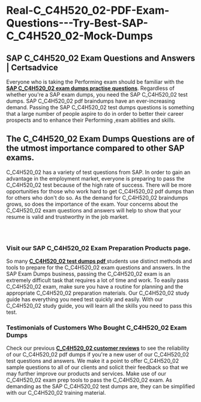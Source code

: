 # Real-C_C4H520_02-PDF-Exam-Questions---Try-Best-SAP-C_C4H520_02-Mock-Dumps
<h2><strong>SAP C_C4H520_02 Exam Questions and Answers | Certsadvice</strong></h2> <p>Everyone who is taking the Performing exam should be familiar with the <a href="http://www.certsadvice.com/sap/c_c4h520_02-practice-questions"><strong>SAP C_C4H520_02 exam dumps practise questions</strong></a>. Regardless of whether you&#39;re a SAP exam dumps, you need the SAP C_C4H520_02 test dumps. SAP C_C4H520_02 pdf braindumps have an ever-increasing demand. Passing the SAP C_C4H520_02 test dumps questions is something that a large number of people aspire to do in order to better their career prospects and to enhance their Performing ,exam abilities and skills.</p> <h2><strong>The C_C4H520_02 Exam Dumps Questions are of the utmost importance compared to other SAP exams.</strong></h2> <p>C_C4H520_02 has a variety of test questions from SAP. In order to gain an advantage in the employment market, everyone is preparing to pass the C_C4H520_02 test because of the high rate of success. There will be more opportunities for those who work hard to get C_C4H520_02 pdf dumps than for others who don&#39;t do so. As the demand for C_C4H520_02 braindumps grows, so does the importance of the exam. Your concerns about the C_C4H520_02 exam questions and answers will help to show that your resume is valid and trustworthy in the job market.</p> <p><a href="http://www.certsadvice.com/sap/c_c4h520_02-practice-questions" style="display: block; padding: 1em 0; text-align: center; "><img alt="" src="https://1.bp.blogspot.com/-RUOr8Wn-CRk/YUYAxC8kcHI/AAAAAAAAAnw/F7BbdI3tw8QDj5z8iX0vQAioQzKiUxduwCLcBGAsYHQ/s0/unnamed.jpg" /></a></p> <h3><strong>Visit our SAP C_C4H520_02 Exam Preparation Products page.</strong></h3> <p>So many <a href="http://www.certsadvice.com/sap/c_c4h520_02-practice-questions"><strong>C_C4H520_02 test dumps pdf </strong></a>students use distinct methods and tools to prepare for the C_C4H520_02 exam questions and answers. In the SAP Exam Dumps business, passing the C_C4H520_02 exam is an extremely difficult task that requires a lot of time and work. To easily pass C_C4H520_02 exam, make sure you have a routine for planning and the appropriate C_C4H520_02 preparation materials. Our C_C4H520_02 study guide has everything you need test quickly and easily. With our C_C4H520_02 study guide, you will learn all the skills you need to pass this test.</p> <h3><strong>Testimonials of Customers Who Bought C_C4H520_02 Exam Dumps</strong></h3> <p>Check our previous <a href="http://www.certsadvice.com/sap/c_c4h520_02-practice-questions"><strong>C_C4H520_02 customer reviews</strong></a> to see the reliability of our C_C4H520_02 pdf dumps if you&#39;re a new user of our C_C4H520_02 test questions and answers. We make it a point to offer C_C4H520_02 sample questions to all of our clients and solicit their feedback so that we may further improve our products and services. Make use of our C_C4H520_02 exam prep tools to pass the C_C4H520_02 exam. As demanding as the SAP C_C4H520_02 test dumps are, they can be simplified with our C_C4H520_02 training material.</p>
